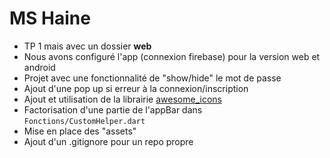 # MS Haine

- TP 1 mais avec un dossier **web**
- Nous avons configuré l'app (connexion firebase) pour la version web et android
- Projet avec une fonctionnalité de "show/hide" le mot de passe
- Ajout d'une pop up si erreur à la connexion/inscription
- Ajout et utilisation de la librairie [awesome_icons](https://pub.dev/packages/awesome_icons)
- Factorisation d'une partie de l'appBar dans `Fonctions/CustomHelper.dart`
- Mise en place des "assets"
- Ajout d'un .gitignore pour un repo propre